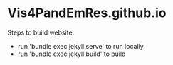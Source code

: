 # Vis4PandEmRes.github.io

Steps to build website:
- run 'bundle exec jekyll serve' to run locally
- run 'bundle exec jekyll build' to build
